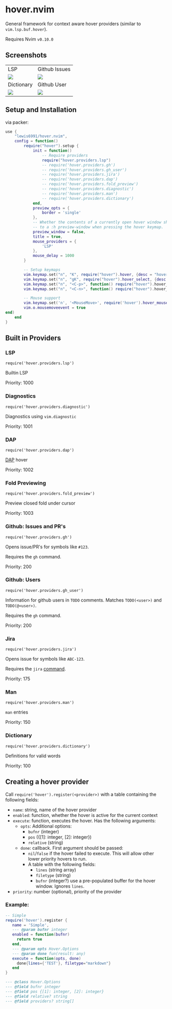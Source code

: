# hover.nvim

General framework for context aware hover providers (similar to `vim.lsp.buf.hover`).

Requires Nvim `v0.10.0`

## Screenshots

<table>
  <tr>
    <td>LSP</td>
    <td>Github Issues</td>
  </tr>
  <tr>
    <td><img src="https://user-images.githubusercontent.com/7904185/160881442-1dcd0ccd-9b8c-4bd2-ad32-3fcd675c414d.png"></td>
    <td><img src="https://user-images.githubusercontent.com/7904185/160881424-6fb8d9a0-ced1-4240-a4bf-0991cdbff751.png"></td>
  </tr>
  <tr>
     <td>Dictionary</td>
     <td>Github User</td>
  </tr>
  <tr>
    <td><img src="https://user-images.githubusercontent.com/7904185/160881416-29017747-85df-45be-b704-452ec8f3a8f6.png"></td>
    <td><img src="https://user-images.githubusercontent.com/7904185/204776925-c28354d2-74f5-4d1e-b699-082eea9217dc.png"></td>
  </tr>
 </table>

## Setup and Installation

via packer:

```lua
use {
    "lewis6991/hover.nvim",
    config = function()
        require("hover").setup {
            init = function()
                -- Require providers
                require("hover.providers.lsp")
                -- require('hover.providers.gh')
                -- require('hover.providers.gh_user')
                -- require('hover.providers.jira')
                -- require('hover.providers.dap')
                -- require('hover.providers.fold_preview')
                -- require('hover.providers.diagnostic')
                -- require('hover.providers.man')
                -- require('hover.providers.dictionary')
            end,
            preview_opts = {
                border = 'single'
            },
            -- Whether the contents of a currently open hover window should be moved
            -- to a :h preview-window when pressing the hover keymap.
            preview_window = false,
            title = true,
            mouse_providers = {
                'LSP'
            },
            mouse_delay = 1000
        }

        -- Setup keymaps
        vim.keymap.set("n", "K", require("hover").hover, {desc = "hover.nvim"})
        vim.keymap.set("n", "gK", require("hover").hover_select, {desc = "hover.nvim (select)"})
        vim.keymap.set("n", "<C-p>", function() require("hover").hover_switch("previous") end, {desc = "hover.nvim (previous source)"})
        vim.keymap.set("n", "<C-n>", function() require("hover").hover_switch("next") end, {desc = "hover.nvim (next source)"})

        -- Mouse support
        vim.keymap.set('n', '<MouseMove>', require('hover').hover_mouse, { desc = "hover.nvim (mouse)" })
        vim.o.mousemoveevent = true
end)
    end
}
```

## Built in Providers

### LSP
`require('hover.providers.lsp')`

Builtin LSP

Priority: 1000

### Diagnostics
`require('hover.providers.diagnostic')`

Diagnostics using `vim.diagnostic`

Priority: 1001

### DAP
`require('hover.providers.dap')`

[DAP](https://github.com/mfussenegger/nvim-dap) hover

Priority: 1002

### Fold Previewing
`require('hover.providers.fold_preview')`

Preview closed fold under cursor

Priority: 1003

### Github: Issues and PR's
`require('hover.providers.gh')`

Opens issue/PR's for symbols like `#123`.

Requires the `gh` command.

Priority: 200

### Github: Users
`require('hover.providers.gh_user')`

Information for github users in `TODO` comments.
Matches `TODO(<user>)` and `TODO(@<user>)`.

Requires the `gh` command.

Priority: 200

### Jira
`require('hover.providers.jira')`

Opens issue for symbols like `ABC-123`.

Requires the `jira` [command](https://github.com/ankitpokhrel/jira-cli).

Priority: 175

### Man
`require('hover.providers.man')`

`man` entries

Priority: 150

### Dictionary
`require('hover.providers.dictionary')`

Definitions for valid words

Priority: 100

## Creating a hover provider

Call `require('hover').register(<provider>)` with a table containing the following fields:

- `name`: string, name of the hover provider
- `enabled`: function, whether the hover is active for the current context
- `execute`: function, executes the hover. Has the following arguments:
    - `opts`: Additional options:
        - `bufnr` (integer)
        - `pos` ({[1]: integer, [2]: integer})
        - `relative` (string)
    - `done`: callback. First argument should be passed:
        - `nil`/`false` if the hover failed to execute. This will allow other lower priority hovers to run.
        - A table with the following fields:
          - `lines` (string array)
          - `filetype` (string)
          - `bufnr` (integer?) use a pre-populated buffer for the hover window. Ignores `lines`.
- `priority`: number (optional), priority of the provider


### Example:

```lua
-- Simple
require('hover').register {
   name = 'Simple',
   --- @param bufnr integer
   enabled = function(bufnr)
     return true
   end,
   --- @param opts Hover.Options
   --- @param done fun(result: any)
   execute = function(opts, done)
     done{lines={'TEST'}, filetype="markdown"}
   end
}
```

```lua
--- @class Hover.Options
--- @field bufnr integer
--- @field pos {[1]: integer, [2]: integer}
--- @field relative? string
--- @field providers? string[]
```
